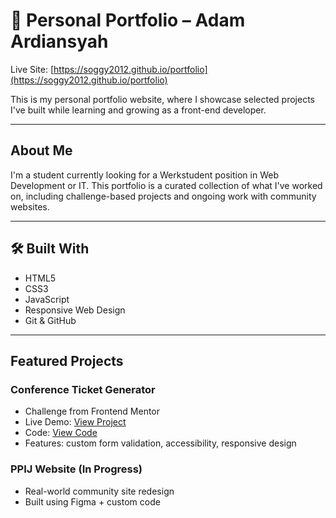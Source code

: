 # 💼 Personal Portfolio – Adam Ardiansyah

Live Site: [https://soggy2012.github.io/portfolio](https://soggy2012.github.io/portfolio)

This is my personal portfolio website, where I showcase selected projects I've built while learning and growing as a front-end developer.

---

##  About Me

I'm a student currently looking for a Werkstudent position in Web Development or IT. This portfolio is a curated collection of what I've worked on, including challenge-based projects and ongoing work with community websites.

---

## 🛠️ Built With

- HTML5
- CSS3
- JavaScript
- Responsive Web Design
- Git & GitHub

---

##  Featured Projects

###  Conference Ticket Generator  
- Challenge from Frontend Mentor  
- Live Demo: [View Project](https://soggy2012.github.io/ticket-project)  
- Code: [View Code](https://github.com/soggy2012/ticket-project)  
- Features: custom form validation, accessibility, responsive design

###  PPIJ Website (In Progress)  
- Real-world community site redesign  
- Built using Figma + custom code  
